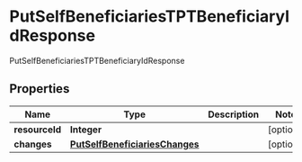 

# PutSelfBeneficiariesTPTBeneficiaryIdResponse

PutSelfBeneficiariesTPTBeneficiaryIdResponse
## Properties

Name | Type | Description | Notes
------------ | ------------- | ------------- | -------------
**resourceId** | **Integer** |  |  [optional]
**changes** | [**PutSelfBeneficiariesChanges**](PutSelfBeneficiariesChanges.md) |  |  [optional]



